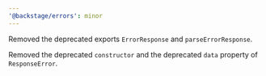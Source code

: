 ```yaml
---
'@backstage/errors': minor
---
```


Removed the deprecated exports `ErrorResponse` and `parseErrorResponse`.

Removed the deprecated `constructor` and the deprecated `data` property of `ResponseError`.

